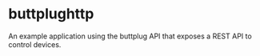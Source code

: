 # buttplughttp

An example application using the buttplug API that exposes a REST API to
control devices.
